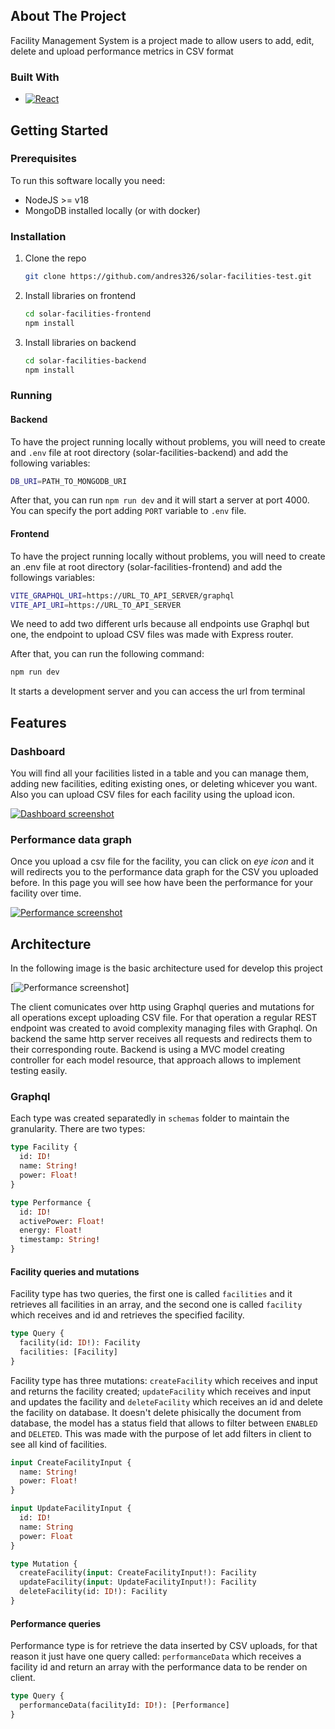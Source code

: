 ## About The Project

Facility Management System is a project made to allow users to add, edit, delete and upload performance metrics in CSV format


### Built With

* [![React][React.js]][React-url]

<!-- GETTING STARTED -->
## Getting Started

### Prerequisites

To run this software locally you need: 
* NodeJS >= v18 
* MongoDB installed locally (or with docker)

### Installation

1. Clone the repo
   ```sh
   git clone https://github.com/andres326/solar-facilities-test.git
   ```
3. Install libraries on frontend
   ```sh
   cd solar-facilities-frontend
   npm install
   ```
4. Install libraries on backend
   ```sh
   cd solar-facilities-backend
   npm install
   ```

### Running 

#### Backend

To have the project running locally without problems, you will need to create and `.env` file at root directory (solar-facilities-backend) and add the following variables: 

```sh
DB_URI=PATH_TO_MONGODB_URI
```

After that, you can run `npm run dev` and it will start a server at port 4000. You can specify the port adding `PORT` variable to `.env` file.

#### Frontend

To have the project running locally without problems, you will need to create an .env file at root directory (solar-facilities-frontend) and add the followings variables:

```sh
VITE_GRAPHQL_URI=https://URL_TO_API_SERVER/graphql
VITE_API_URI=https://URL_TO_API_SERVER
```

We need to add two different urls because all endpoints use Graphql but one, the endpoint to upload CSV files was made with Express router.

After that, you can run the following command:

```sh
npm run dev
```

It starts a development server and you can access the url from terminal

<!-- USAGE EXAMPLES -->
## Features

### Dashboard
You will find all your facilities listed in a table and you can manage them, adding new facilities, editing existing ones, or deleting whicever you want. Also you can upload CSV files for each facility using the upload icon.

[![Dashboard screenshot][dashboard-screenshot]](https://example.com)

### Performance data graph
Once you upload a csv file for the facility, you can click on _eye icon_ and it will redirects you to the performance data graph for the CSV you uploaded before. In this page you will see how have been the performance for your facility over time.

[![Performance screenshot][performance-screenshot]](https://example.com)

<!-- ROADMAP -->
## Architecture

In the following image is the basic architecture used for develop this project

[![Performance screenshot][architecture-screenshot]]

The client comunicates over http using Graphql queries and mutations for all operations except uploading CSV file. For that operation a regular REST endpoint was created to avoid complexity managing files with Graphql. On backend the same http server receives all requests and redirects them to their corresponding route. Backend is using a MVC model creating controller for each model resource, that approach allows to implement testing easily.

### Graphql

Each type was created separatedly in `schemas` folder to maintain the granularity. There are two types:

```graphql
type Facility {
  id: ID!
  name: String!
  power: Float!
}

type Performance {
  id: ID!
  activePower: Float!
  energy: Float!
  timestamp: String!
}
```

#### Facility queries and mutations

Facility type has two queries, the first one is called `facilities` and it retrieves all facilities in an array, and the second one is called `facility` which receives and id and retrieves the specified facility.

```graphql
type Query {
  facility(id: ID!): Facility
  facilities: [Facility]
}
```

Facility type has three mutations: `createFacility` which receives and input and returns the facility created; `updateFacility` which receives and input and updates the facility and `deleteFacility` which receives an id and delete the facility on database. It doesn't delete phisically the document from database, the model has a status field that allows to filter between `ENABLED` and `DELETED`. This was made with the purpose of let add filters in client to see all kind of facilities.

```graphql
input CreateFacilityInput {
  name: String!
  power: Float!
}

input UpdateFacilityInput {
  id: ID!
  name: String
  power: Float
}

type Mutation {
  createFacility(input: CreateFacilityInput!): Facility
  updateFacility(input: UpdateFacilityInput!): Facility
  deleteFacility(id: ID!): Facility
}
```

#### Performance queries 

Performance type is for retrieve the data inserted by CSV uploads, for that reason it just have one query called: `performanceData` which receives a facility id and return an array with the performance data to be render on client.

```graphql
type Query {
  performanceData(facilityId: ID!): [Performance]
}
```


<!-- MARKDOWN LINKS & IMAGES -->
<!-- https://www.markdownguide.org/basic-syntax/#reference-style-links -->
[linkedin-shield]: https://img.shields.io/badge/-LinkedIn-black.svg?style=for-the-badge&logo=linkedin&colorB=555
[linkedin-url]: https://linkedin.com/in/linkedin_username
[dashboard-screenshot]: images/dashboard.png
[performance-screenshot]: images/performance.png
[architecture-screenshot]: images/architecture.svg
[React.js]: https://img.shields.io/badge/React-20232A?style=for-the-badge&logo=react&logoColor=61DAFB
[React-url]: https://reactjs.org/
